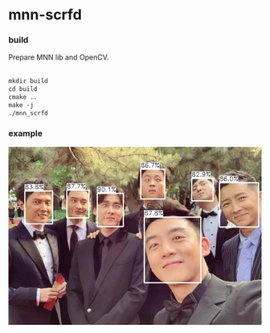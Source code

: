 # mnn-scrfd

### build

Prepare MNN lib and OpenCV.

```shell

mkdir build
cd build
cmake ..
make -j
./mnn_scrfd

```

### example
![](images/result.jpg)